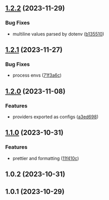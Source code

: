 

## [1.2.2](https://github.com/codemaskinc/nestjs-config/compare/1.2.1...1.2.2) (2023-11-29)


### Bug Fixes

* multiline values parsed by dotenv ([b135510](https://github.com/codemaskinc/nestjs-config/commit/b135510b515167f45d022ffd9e2c34b897cd7e1e))

## [1.2.1](https://github.com/codemaskinc/nestjs-config/compare/1.2.0...1.2.1) (2023-11-27)


### Bug Fixes

* process envs ([71f3a6c](https://github.com/codemaskinc/nestjs-config/commit/71f3a6c9e8fc08558c8ba1ec327965f7de9d2ef6))

## [1.2.0](https://github.com/codemaskinc/nestjs-config/compare/1.1.0...1.2.0) (2023-11-08)


### Features

* providers exported as configs ([a3ed698](https://github.com/codemaskinc/nestjs-config/commit/a3ed698a681544f98b34cc2e420361225a693d73))

## [1.1.0](https://github.com/codemaskinc/nestjs-config/compare/1.0.2...1.1.0) (2023-10-31)


### Features

* prettier and formatting ([11f410c](https://github.com/codemaskinc/nestjs-config/commit/11f410c0919cfd8af2401557b8807ec52e3039ec))

## 1.0.2 (2023-10-31)

## 1.0.1 (2023-10-29)
